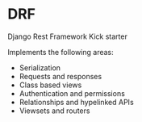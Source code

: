 # DRF
Django Rest Framework Kick starter

Implements the following areas:
* Serialization
* Requests and responses
* Class based views
* Authentication and permissions
* Relationships and hypelinked APIs
* Viewsets and routers